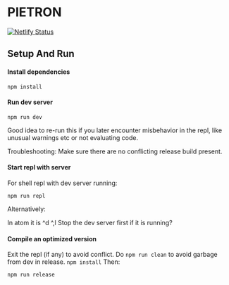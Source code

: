 # PIETRON

[![Netlify Status](https://api.netlify.com/api/v1/badges/00a3482b-d90b-40c5-bceb-261d36f64658/deploy-status)](https://app.netlify.com/sites/pietron/deploys)

## Setup And Run

#### Install dependencies
```shell
npm install
```

#### Run dev server

```shell
npm run dev
```

Good idea to re-run this if you later encounter misbehavior in the repl,
like unusual warnings etc or not evaluating code.

Troubleshooting: Make sure there are no conflicting release build present.

#### Start repl with server

For shell repl with dev server running:

```shell
npm run repl
```

Alternatively:

In atom it is ^d   ^,l
Stop the dev server first if it is running?


#### Compile an optimized version

Exit the repl (if any) to avoid conflict.
Do `npm run clean` to avoid garbage from dev in release.
`npm install`
Then:

```shell
npm run release
```
